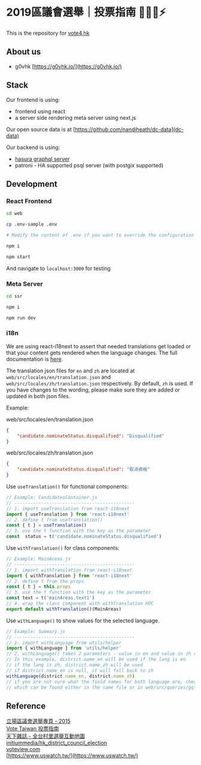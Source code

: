 # 2019區議會選舉｜投票指南 ✋🏻🧡⚡

This is the repository for [vote4.hk](https://vote4.hk)

## About us

- g0vhk [https://g0vhk.io/](https://g0vhk.io/)

## Stack

Our frontend is using:

- frontend using react
- a server side rendering meta server using next.js

Our open source data is at [https://github.com/nandiheath/dc-data](dc-data)

Our backend is using:

- [hasura graphql server](https://hasura.io/)
- patroni - HA supported psql server (with postgix supported)

## Development

### React Frontend

```bash
cd web

cp .env-sample .env

# Modify the content of .env if you want to override the configuration

npm i

npm start
```

And navigate to `localhost:3000` for testing

### Meta Server

```bash
cd ssr

npm i

npm run dev
```

### i18n
We are using react-i18next to assert that needed translations get loaded or that your content gets rendered when the language changes. The full documentation is [here](https://react.i18next.com/). 

The translation json files for ``en`` and ``zh`` are located at ``web/src/locales/en/translation.json`` and ``web/src/locales/zh/translation.json`` respectively. By default, ``zh`` is used. If you have changes to the wording, please make sure they are added or updated in both json files. 

Example: 

web/src/locales/en/translation.json
````json
{
    "candidate.nominateStatus.disqualified": "Disqualified"
}
````

web/src/locales/zh/translation.json
````json
{
    "candidate.nominateStatus.disqualified": "取消資格"
}
````

Use ``useTranslation()`` for functional components:
````javascript
// Example: CandidatesContainer.js
// ---------------------------------------------
// 1. import useTranslation from react-i18next
import { useTranslation } from 'react-i18next'
// 2. define t from useTranslation()
const { t } = useTranslation()
// 3. use the t function with the key as the parameter 
const  status = t('candidate.nominateStatus.disqualified')
````

Use ``withTranslation()`` for class components:
````javascript
// Example: MainAreas.js
// ---------------------------------------------
// 1. import withTranslation from react-i18next
import { withTranslation } from 'react-i18next'
// 2. define t from the props
const { t } = this.props
// 3. use the t function with the key as the parameter 
const text = t('mainAreas.text1')
// 4. wrap the class component with withTranslation HOC
export default withTranslation()(MainAreas)
````

Use ``withLanguage()`` to show values for the selected language. 
````javascript
// Example: Summary.js
// ---------------------------------------------
// 1. import withLanguage from utils/helper
import { withLanguage } from 'utils/helper'
// 2. withLanguage() takes 2 parameters - value in en and value in zh respectively
// In this example, district.name_en will be used if the lang is en
// if the lang is zh, district.name_zh will be used
// if district.name_en is null, it will fall back to zh 
withLanguage(district.name_en, district.name_zh)
// if you are not sure what the field names for both language are, check the query 
// which can be found either in the same file or in web/src/queries/gql.js
````

## Reference

[立場區議會選舉專頁 - 2015](https://dce2015.thestandnews.com)  
[Vote Taiwan 投票指南](https://councils.g0v.tw)  
[天下雜誌 - 全台村里選舉互動地圖](https://web.cw.com.tw/election2018)  
[initiummedia/hk_district_council_election](https://github.com/initiummedia/hk_district_council_election)  
[voteview.com](https://voteview.com/)  
[https://www.uswatch.tw/](https://www.uswatch.tw/)  
